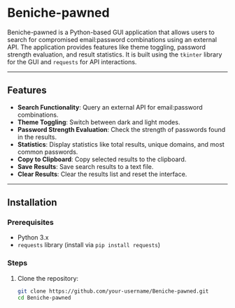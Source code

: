 # Beniche-pawned

Beniche-pawned is a Python-based GUI application that allows users to search for compromised email:password combinations using an external API. The application provides features like theme toggling, password strength evaluation, and result statistics. It is built using the `tkinter` library for the GUI and `requests` for API interactions.

---

## Features

- **Search Functionality**: Query an external API for email:password combinations.
- **Theme Toggling**: Switch between dark and light modes.
- **Password Strength Evaluation**: Check the strength of passwords found in the results.
- **Statistics**: Display statistics like total results, unique domains, and most common passwords.
- **Copy to Clipboard**: Copy selected results to the clipboard.
- **Save Results**: Save search results to a text file.
- **Clear Results**: Clear the results list and reset the interface.

---

## Installation

### Prerequisites

- Python 3.x
- `requests` library (install via `pip install requests`)

### Steps

1. Clone the repository:
   ```bash
   git clone https://github.com/your-username/Beniche-pawned.git
   cd Beniche-pawned
